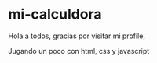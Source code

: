 # mi-calculdora

Hola a todos, gracias por visitar mi profile,

Jugando un poco con html, css y javascript 
